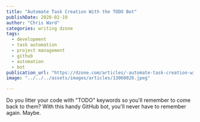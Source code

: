```yaml
---
title: "Automate Task Creation With the TODO Bot"
publishDate: 2020-02-19
author: "Chris Ward"
categories: writing dzone
tags:
  - development
  - task automation
  - project management
  - github
  - automation
  - bot
publication_url: "https://dzone.com/articles/-automate-task-creation-with-the-todo-bot"
image: "../../../assets/images/articles/13060826.jpeg"

---
```

Do you litter your code with "TODO" keywords so you'll remember to come back to them? With this handy GitHub bot, you'll never have to remember again. Maybe.

